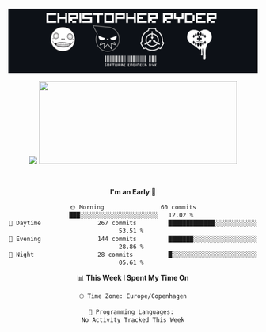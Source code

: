 
<!--
**Dikiv/Dikiv** is a ✨ _special_ ✨ repository because its `README.md` (this file) appears on your GitHub profile.

Here are some ideas to get you started:

- 🔭 I’m currently working on ...
- 🌱 I’m currently learning ...
- 👯 I’m looking to collaborate on ...
- 🤔 I’m looking for help with ...
- 💬 Ask me about ...
- 📫 How to reach me: ...
- 😄 Pronouns: ...
- ⚡ Fun fact: ...
-->
<p align="center">
  <img src="./assets/Banner1.png" alt="Banner"></a>
</p>
<p align="center">
<div style="text-align: center">
<img src="https://github-readme-stats.vercel.app/api?username=Dikiv&count_private=true&show_icons=true&theme=prussian" width="400">

<img src="https://readme-daily-quotes.vercel.app/api?theme=dark&author=Mitt+Romney&quote=I+believe+in+an+America+where+millions+of+Americans+believe+in+an+America+that&#x27;s+the+America+millions+of+Americans+believe+in.+That&#x27;s+the+America+I+love." width="400" height ="167">

</p>
<br />


<!--START_SECTION:waka-->
**I'm an Early 🐤** 

```text
🌞 Morning                60 commits          ███░░░░░░░░░░░░░░░░░░░░░░   12.02 % 
🌆 Daytime                267 commits         █████████████░░░░░░░░░░░░   53.51 % 
🌃 Evening                144 commits         ███████░░░░░░░░░░░░░░░░░░   28.86 % 
🌙 Night                  28 commits          █░░░░░░░░░░░░░░░░░░░░░░░░   05.61 % 
```


📊 **This Week I Spent My Time On** 

```text
🕑︎ Time Zone: Europe/Copenhagen

💬 Programming Languages: 
No Activity Tracked This Week
```


<!--END_SECTION:waka-->

</div>